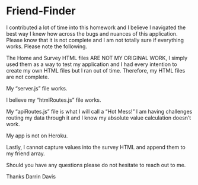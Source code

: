 # Friend-Finder



I contributed a lot of time into this homework and I believe I navigated the best way I knew how across the bugs and nuances of this application. Please know that it is not complete and I am not totally sure if everything works. Please note the following.

The Home and Survey HTML files ARE NOT MY ORIGINAL WORK, I simply used them as a way to test my application and I had every intention to create my own HTML files but I ran out of time. Therefore, my HTML files are not complete.

My “server.js” file works.

I believe my “htmlRoutes.js” file works.

My “apiRoutes.js” file is what I will call a “Hot Mess!” I am having challenges routing my data through it and I know my absolute value calculation doesn’t work.

My app is not on Heroku.

Lastly, I cannot capture values into the survey HTML and append them to my friend array.


Should you have any questions please do not hesitate to reach out to me.

Thanks
Darrin Davis
